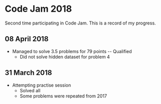 # Code Jam 2018
Second time participating in Code Jam. This is a record of my progress.

## 08 April 2018
- Managed to solve 3.5 problems for 79 points -- Qualified
    - Did not solve hidden dataset for problem 4

## 31 March 2018
- Attempting practise session
    - Solved all
    - Some problems were repeated from 2017
